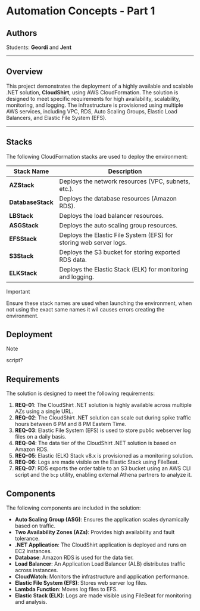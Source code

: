 # Automation Concepts - Part 1

## Authors
Students: **Geordi** and **Jent**

---

## Overview

This project demonstrates the deployment of a highly available and scalable .NET solution, **CloudShirt**, using AWS CloudFormation. The solution is designed to meet specific requirements for high availability, scalability, monitoring, and logging. The infrastructure is provisioned using multiple AWS services, including VPC, RDS, Auto Scaling Groups, Elastic Load Balancers, and Elastic File System (EFS).

---

## Stacks

The following CloudFormation stacks are used to deploy the environment:

| **Stack Name**   | **Description**                                      |
|-------------------|------------------------------------------------------|
| **AZStack**       | Deploys the network resources (VPC, subnets, etc.). |
| **DatabaseStack** | Deploys the database resources (Amazon RDS).        |
| **LBStack**       | Deploys the load balancer resources.                |
| **ASGStack**      | Deploys the auto scaling group resources.           |
| **EFSStack**      | Deploys the Elastic File System (EFS) for storing web server logs. |
| **S3Stack**       | Deploys the S3 bucket for storing exported RDS data. |
| **ELKStack**      | Deploys the Elastic Stack (ELK) for monitoring and logging. |

> [!IMPORTANT] 
> Ensure these stack names are used when launching the environment,
> when not using the exact same names it wil causes errors creating 
> the environment.

## Deployment 
> [!NOTE] 
> script?

## Requirements

The solution is designed to meet the following requirements:

1. **REQ-01**: The CloudShirt .NET solution is highly available across multiple AZs using a single URL.
2. **REQ-02**: The CloudShirt .NET solution can scale out during spike traffic hours between 6 PM and 8 PM Eastern Time.
3. **REQ-03**: Elastic File System (EFS) is used to store public webserver log files on a daily basis.
4. **REQ-04**: The data tier of the CloudShirt .NET solution is based on Amazon RDS.
5. **REQ-05**: Elastic (ELK) Stack v8.x is provisioned as a monitoring solution.
6. **REQ-06**: Logs are made visible on the Elastic Stack using FileBeat.
7. **REQ-07**: RDS exports the order table to an S3 bucket using an AWS CLI script and the `bcp` utility, enabling external Athena partners to analyze it.

## Components

The following components are included in the solution:

- **Auto Scaling Group (ASG)**: Ensures the application scales dynamically based on traffic.
- **Two Availability Zones (AZs)**: Provides high availability and fault tolerance.
- **.NET Application**: The CloudShirt application is deployed and runs on EC2 instances.
- **Database**: Amazon RDS is used for the data tier.
- **Load Balancer**: An Application Load Balancer (ALB) distributes traffic across instances.
- **CloudWatch**: Monitors the infrastructure and application performance.
- **Elastic File System (EFS)**: Stores web server log files.
- **Lambda Function**: Moves log files to EFS.
- **Elastic Stack (ELK)**: Logs are made visible using FileBeat for monitoring and analysis.